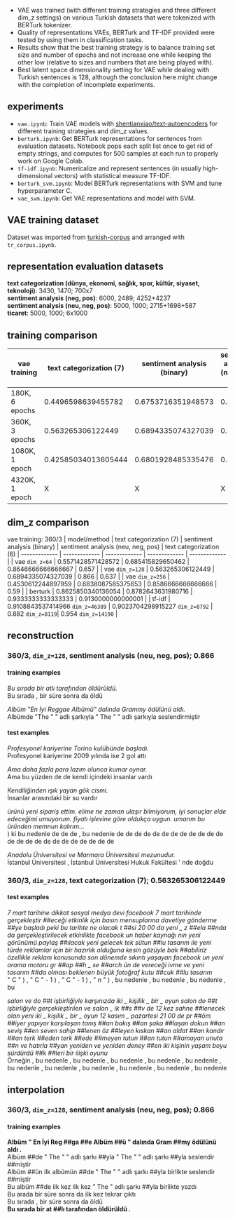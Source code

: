- VAE was trained (with different training strategies and three different dim_z settings) on various Turkish datasets that were tokenized with BERTurk tokenizer.
- Quality of representations VAEs, BERTurk and TF-IDF provided were tested by using them in classification tasks.
- Results show that the best training strategy is to balance training set size and number of epochs and not increase one while keeping the other low (relative to sizes and numbers that are being played with).
- Best latent space dimensionality setting for VAE while dealing with Turkish sentences is 128, although the conclusion here might change with the completion of incomplete experiments. 

## experiments
- `vae.ipynb`: Train VAE models with [shentianxiao/text-autoencoders](https://github.com/shentianxiao/text-autoencoders) for different training strategies and dim_z values.
- `berturk.ipynb`: Get BERTurk representations for sentences from evaluation datasets. Notebook pops each split list once to get rid of empty strings, and computes for 500 samples at each run to properly work on Google Colab.
- `tf-idf.ipynb`: Numericalize and represent sentences (in usually high-dimensional vectors) with statistical measure TF-IDF.
- `berturk_svm.ipynb`: Model BERTurk representations with SVM and tune hyperparameter C.
- `vae_svm.ipynb`: Get VAE representations and model with SVM.

## VAE training dataset
Dataset was imported from [turkish-corpus](https://www.kaggle.com/datasets/redrussianarmy/turkish-corpus) and arranged with `tr_corpus.ipynb`. 

## representation evaluation datasets
**text categorization (dünya, ekonomi, sağlık, spor, kültür, siyaset, teknoloji)**: 3430, 1470; 700x7  
**sentiment analysis (neg, pos)**: 6000, 2489; 4252+4237  
**sentiment analysis (neu, neg, pos)**: 5000, 1000; 2715+1698+587  
**ticaret**: 5000, 1000; 6x1000

## training comparison
| vae training | text categorization (7) | sentiment analysis (binary) | sentiment analysis (neu, neg, pos) | text categorization (6)
| ------------- | ------------- | ------------- | ------------- | ------------- |
| 180K, 6 epochs | 0.4496598639455782 | 0.6753716351948573 | 0.858 | 0.573 |
| 360K, 3 epochs | 0.563265306122449 | 0.6894335074327039 | 0.866 | 0.637 |
| 1080K, 1 epoch | 0.42585034013605444 | 0.6801928485335476 | 0.856 | 0.454 |
| 4320K, 1 epoch | X | X | X | X |

## dim_z comparison
vae training: 360/3
| model/method | text categorization (7) | sentiment analysis (binary) | sentiment analysis (neu, neg, pos) | text categorization (6)
| ------------- | ------------- | ------------- | ------------- | ------------- |
| vae `dim_z=64` | 0.5571428571428572 | 0.685415829650462 | 0.8646666666666667 | 0.657 |
| vae `dim_z=128` | 0.563265306122449 | 0.6894335074327039 | 0.866 | 0.637 | 
| vae `dim_z=256` | 0.4530612244897959 | 0.6838087585375653 | 0.8586666666666666 | 0.59 | 
| berturk | 0.8625850340136054 | 0.8782643631980716 | 0.9333333333333333 | 0.9130000000000001 |
| tf-idf | 0.9108843537414966 `dim_z=46389` | 0.9023704298915227 `dim_z=8792` | 0.882 `dim_z=8119`| 0.954 `dim_z=14190` |

## reconstruction
### 360/3, `dim_z=128`, sentiment analysis (neu, neg, pos); 0.866  
#### training examples
*Bu sırada bir atlı tarafından öldürüldü.*  
Bu sırada , bir süre sonra da öldü  

*Albüm "En İyi Reggae Albümü" dalında Grammy ödülünü aldı.*  
Albümde "The " " adlı şarkıyla " The " " adlı şarkıyla seslendirmiştir

#### test examples
*Profesyonel kariyerine Torino kulübünde başladı.*  
Profesyonel kariyerine 2009 yılında ise 2 gol attı  

*Ama daha fazla para lazım olunca kumar oynar.*  
Ama bu yüzden de de kendi içindeki insanlar vardı  

*Kendiliğinden ışık yayan gök cismi.*  
İnsanlar arasındaki bir su vardır  

*ürünü yeni sipariş ettim. elime ne zaman ulaşır bilmiyorum, iyi sonuçlar elde edeceğimi umuyorum. fiyatı işlevine göre oldukça uygun. umarım bu üründen memnun kalırım...*  
) ki bu nedenle de de de , bu nedenle de de de de de de de de de de de de de de de de de de de de de de de de  

*Anadolu Üniversitesi ve Marmara Üniversitesi mezunudur.*  
İstanbul Üniversitesi , İstanbul Üniversitesi Hukuk Fakültesi ' nde doğdu  


### 360/3, `dim_z=128`, text categorization (7); 0.563265306122449  
#### test examples
*7 mart tarihine dikkat sosyal medya devi facebook 7 mart tarihinde gerçekleştir ##eceği etkinlik için basın mensuplarına davetiye gönderme ##ye başladı peki bu tarihte ne olacak t ##si 20 00 da yeni _ z ##ela ##nda da gerçekleştirilecek etkinlikte facebook un haber kaynağı nın yeni görünümü paylaş ##ılacak yeni gelecek tek  sütun ##lu tasarım ile yeni türde reklamlar için bir hazırlık olduğuna kesin gözüyle bak ##abiliriz özellikle reklam konusunda son dönemde sıkıntı yaşayan facebook un yeni arama motoru gr ##ap ##h _ se ##arch ün de vereceği ivme ve yeni tasarım ##da olması beklenen büyük fotoğraf kutu ##cuk ##lu tasarım*  
" C " ) , " C " - 1 ) , " C " - 1 ) , " n " ) , bu nedenle , bu nedenle , bu nedenle , bu  

*salon ve do ##t işbirliğiyle karşınızda iki _ kişilik _ bir _ oyun salon do ##t işbirliğiyle gerçekleştirilen ve salon _ ik ##s ##v de 12 kez sahne ##lenecek olan yeni iki _ kişilik _ bir _ oyun 12 kasım _ pazartesi 21 00 de pr ##öm ##iyer yapıyor karşılaşan tanış ##an bakış ##an şaka ##laşan dokun ##an seviş ##en seven sahip ##lenen öz ##leyen kıskan ##an aldat ##an kandır ##an terk ##eden terk ##ede ##meyen tutun ##an tutun ##amayan unuta ##n ve hatırla ##yan yeniden ve yeniden deney ##en iki kişinin yaşam boyu sürdürdü ##k ##leri bir ilişki oyunu*  
Örneğin , bu nedenle , bu nedenle , bu nedenle , bu nedenle , bu nedenle , bu nedenle , bu nedenle , bu nedenle , bu nedenle , bu nedenle , bu nedenle  

## interpolation
### 360/3, `dim_z=128`, sentiment analysis (neu, neg, pos); 0.866  
#### training examples  
**Albüm " En İyi Reg ##ga ##e Albüm ##ü " dalında Gram ##my ödülünü aldı .**  
Albüm ##de " The " " adlı şarkı ##yla " The " " adlı şarkı ##yla seslendir ##miştir  
Albüm ##ün ilk albümün ##de " The " " adlı şarkı ##yla birlikte seslendir ##miştir  
Bu albüm ##de ilk kez ilk kez " The " adlı şarkı ##yla birlikte yazdı  
Bu arada bir süre sonra da ilk kez tekrar çıktı  
Bu sırada , bir süre sonra da öldü  
**Bu sırada bir at ##lı tarafından öldürüldü .**
